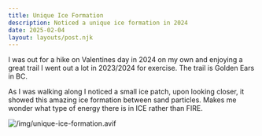```yaml
---
title: Unique Ice Formation
description: Noticed a unique ice formation in 2024
date: 2025-02-04
layout: layouts/post.njk
---
```


I was out for a hike on Valentines day in 2024 on my own and enjoying a great trail I went out a lot in 2023/2024 for exercise. The trail is Golden Ears in BC.

As I was walking along I noticed a small ice patch, upon looking closer, it showed this amazing ice formation between sand particles. Makes me wonder what type of energy there is in ICE rather than FIRE.

![/img/unique-ice-formation.avif](/img/unique-ice-formation.avif)
